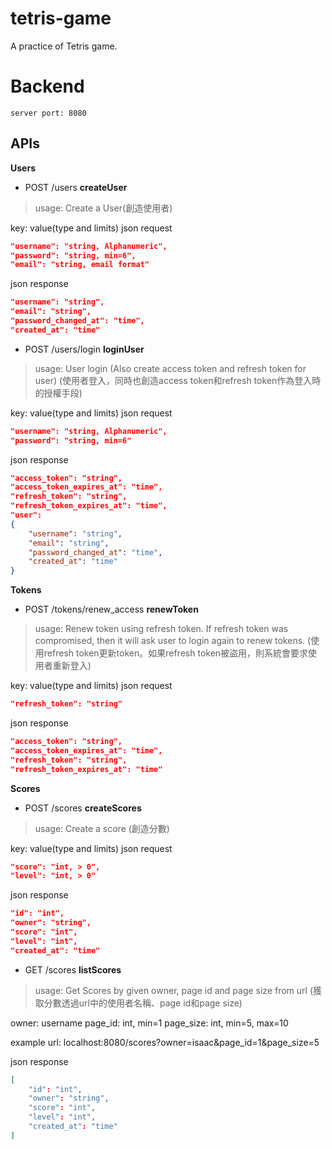 # tetris-game
A practice of Tetris game.

# Backend
    server port: 8080
## APIs
**Users**
 - POST /users **createUser**
 > usage: Create a User(創造使用者)

key: value(type and limits)
json request 
```json
"username": "string, Alphanumeric",
"password": "string, min=6",
"email": "string, email format"
```

json response
```json
"username": "string",
"email": "string",
"password_changed_at": "time",
"created_at": "time"
```
 - POST /users/login **loginUser** 
 > usage: User login (Also create access token and refresh token for user) (使用者登入，同時也創造access token和refresh token作為登入時的授權手段)

key: value(type and limits)
json request 
```json
"username": "string, Alphanumeric",
"password": "string, min=6"
```

json response
```json
"access_token": "string",
"access_token_expires_at": "time",
"refresh_token": "string",
"refresh_token_expires_at": "time",
"user":
{
    "username": "string",
    "email": "string",
    "password_changed_at": "time",
    "created_at": "time"
}
```

**Tokens**
 - POST /tokens/renew_access **renewToken**
 > usage: Renew token using refresh token. If refresh token was compromised, then it will ask user to login again to renew tokens. (使用refresh token更新token。如果refresh token被盜用，則系統會要求使用者重新登入)

key: value(type and limits)
json request 
```json
"refresh_token": "string"
```

json response
```json
"access_token": "string",
"access_token_expires_at": "time",
"refresh_token": "string",
"refresh_token_expires_at": "time"
```

**Scores**
 - POST /scores **createScores**
 > usage: Create a score (創造分數)

key: value(type and limits)
json request 
```json
"score": "int, > 0",
"level": "int, > 0"
```

json response
```json
"id": "int",
"owner": "string",
"score": "int",
"level": "int",
"created_at": "time"
```
 - GET /scores **listScores**
 > usage: Get Scores by given owner, page id and page size from url (獲取分數透過url中的使用者名稱、page id和page size)

owner: username
page_id: int, min=1
page_size: int, min=5, max=10

example url: localhost:8080/scores?owner=isaac&page_id=1&page_size=5

json response
```json
[
    "id": "int",
    "owner": "string",
    "score": "int",
    "level": "int",
    "created_at": "time"
]
```